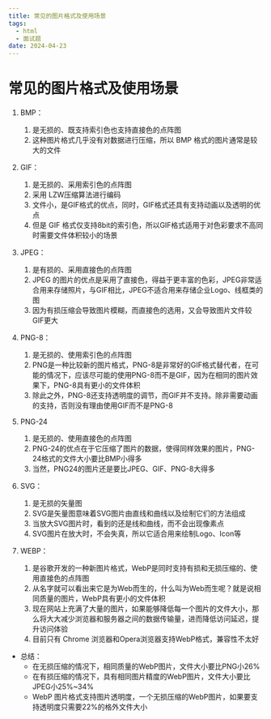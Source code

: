 ```yaml
---
title: 常见的图片格式及使用场景
tags:
  - html
  - 面试题
date: 2024-04-23
---
```

# 常见的图片格式及使用场景

1. BMP：
	1. 是无损的、既支持索引色也支持直接色的点阵图
	2. 这种图片格式几乎没有对数据进行压缩，所以 BMP 格式的图片通常是较大的文件

2. GIF：
	1. 是无损的、采用索引色的点阵图
	2. 采用 LZW压缩算法进行编码
	3. 文件小，是GIF格式的优点，同时，GIF格式还具有支持动画以及透明的优点
	4. 但是 GIF 格式仅支持8bit的索引色，所以GIF格式适用于对色彩要求不高同时需要文件体积较小的场景

3. JPEG：
	1. 是有损的、采用直接色的点阵图
	2. JPEG 的图片的优点是采用了直接色，得益于更丰富的色彩，JPEG非常适合用来存储照片，与GIF相比，JPEG不适合用来存储企业Logo、线框类的图
	3. 因为有损压缩会导致图片模糊，而直接色的选用，又会导致图片文件较GIF更大

4. PNG-8：
	1. 是无损的、使用索引色的点阵图
	2. PNG是一种比较新的图片格式，PNG-8是非常好的GIF格式替代者，在可能的情况下，应该尽可能的使用PNG-8而不是GIF，因为在相同的图片效果下，PNG-8具有更小的文件体积
	3. 除此之外，PNG-8还支持透明度的调节，而GIF并不支持。除非需要动画的支持，否则没有理由使用GIF而不是PNG-8

5. PNG-24
	1. 是无损的、使用直接色的点阵图
	2. PNG-24的优点在于它压缩了图片的数据，使得同样效果的图片，PNG-24格式的文件大小要比BMP小得多
	3. 当然，PNG24的图片还是要比JPEG、GIF、PNG-8大得多

6. SVG：
	1. 是无损的矢量图
	2. SVG是矢量图意味着SVG图片由直线和曲线以及绘制它们的方法组成
	3. 当放大SVG图片时，看到的还是线和曲线，而不会出现像素点
	4. SVG图片在放大时，不会失真，所以它适合用来绘制Logo、Icon等

7. WEBP：
	1. 是谷歌开发的一种新图片格式，WebP是同时支持有损和无损压缩的、使用直接色的点阵图
	2. 从名字就可以看出来它是为Web而生的，什么叫为Web而生呢？就是说相同质量的图片，WebP具有更小的文件体积
	3. 现在网站上充满了大量的图片，如果能够降低每一个图片的文件大小，那么将大大减少浏览器和服务器之间的数据传输量，进而降低访问延迟，提升访问体验
	4. 目前只有 Chrome 浏览器和Opera浏览器支持WebP格式，兼容性不太好

- 总结：
	- 在无损压缩的情况下，相同质量的WebP图片，文件大小要比PNG小26%
	- 在有损压缩的情况下，具有相同图片精度的WebP图片，文件大小要比JPEG小25%~34%
	- WebP 图片格式支持图片透明度，一个无损压缩的WebP图片，如果要支持透明度只需要22%的格外文件大小